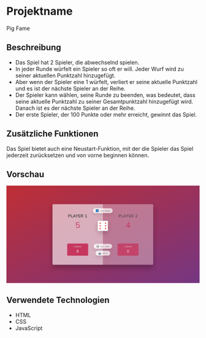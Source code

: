 # Projektname

Pig Fame

## Beschreibung

- Das Spiel hat 2 Spieler, die abwechselnd spielen.
- In jeder Runde würfelt ein Spieler so oft er will. Jeder Wurf wird zu seiner aktuellen Punktzahl hinzugefügt.
- Aber wenn der Spieler eine 1 würfelt, verliert er seine aktuelle Punktzahl und es ist der nächste Spieler an der Reihe.
- Der Spieler kann wählen, seine Runde zu beenden, was bedeutet, dass seine aktuelle Punktzahl zu seiner Gesamtpunktzahl hinzugefügt wird. Danach ist es der nächste Spieler an der Reihe.
- Der erste Spieler, der 100 Punkte oder mehr erreicht, gewinnt das Spiel.

## Zusätzliche Funktionen

Das Spiel bietet auch eine Neustart-Funktion, mit der die Spieler das Spiel jederzeit zurücksetzen und von vorne beginnen können.


## Vorschau

 ![PigGame Screenshot](Pig_Game.png)

## Verwendete Technologien

- HTML
- CSS
- JavaScript
